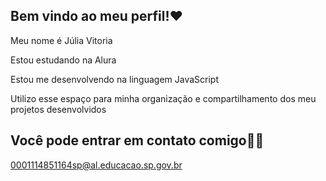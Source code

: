 ## Bem vindo ao meu perfil!❤

Meu nome é Júlia Vitoria 

Estou estudando na Alura

Estou me desenvolvendo na linguagem JavaScript

Utilizo esse espaço para minha organização e compartilhamento dos meu projetos desenvolvidos

## Você pode entrar em contato comigo📁📌

0001114851164sp@al.educacao.sp.gov.br
